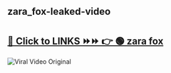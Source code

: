 
 ## zara_fox-leaked-video 

# <h2><a href="https://clipsfans.com/zara_fox&ref=git">🔗 Click to LINKS ⏩⏩ 👉 🟢 zara fox </a></h2>

<a href="https://clipsfans.com/zara_fox&ref=git" rel="nofollow" data-target="animated-image.originalLink"><img src="https://i.ibb.co.com/xMMVF88/686577567.gif" alt="Viral Video Original" style="max-width: 100%; display: inline-block;" data-target="animated-image.originalImage"></a>
